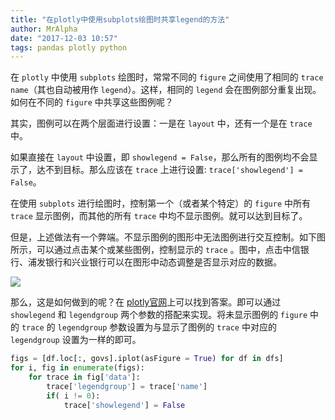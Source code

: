 ```yaml
---
title: "在plotly中使用subplots绘图时共享legend的方法"
author: MrAlpha
date: "2017-12-03 10:57"
tags: pandas plotly python
---
```


在 `plotly` 中使用 `subplots` 绘图时，常常不同的 `figure` 之间使用了相同的 `trace name`（其也自动被用作 `legend`）。这样，相同的 `legend` 会在图例部分重复出现。如何在不同的 `figure` 中共享这些图例呢？

其实，图例可以在两个层面进行设置：一是在 `layout` 中，还有一个是在 `trace` 中。

如果直接在 `layout` 中设置，即 `showlegend = False`，那么所有的图例均不会显示了，达不到目标。那么应该在 `trace` 上进行设置: `trace['showlegend'] = False`。

在使用 `subplots` 进行绘图时，控制第一个（或者某个特定）的 `figure` 中所有 `trace` 显示图例，而其他的所有 `trace` 中均不显示图例。就可以达到目标了。

但是，上述做法有一个弊端。不显示图例的图形中无法图例进行交互控制。如下图所示，可以通过点击某个或某些图例，控制显示的 `trace` 。图中，点击中信银行、浦发银行和兴业银行可以在图形中动态调整是否显示对应的数据。

![](http://netimages.oss-cn-beijing.aliyuncs.com/2017-12-03_11-15-05.jpg)

那么，这是如何做到的呢？在 [plotly官网](https://github.com/plotly/plotly.py/issues/800)上可以找到答案。即可以通过 `showlegend` 和 `legendgroup` 两个参数的搭配来实现。将未显示图例的 `figure` 中的 `trace` 的 `legendgroup` 参数设置为与显示了图例的 `trace` 中对应的 `legendgroup` 设置为一样的即可。

```python
figs = [df.loc[:, govs].iplot(asFigure = True) for df in dfs]
for i, fig in enumerate(figs):
    for trace in fig['data']:
        trace['legendgroup'] = trace['name']
        if( i != 0):
            trace['showlegend'] = False
```
